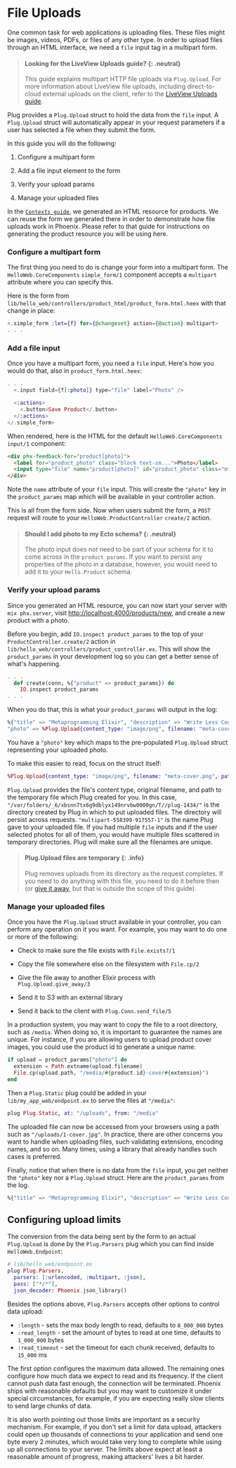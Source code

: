# File Uploads

One common task for web applications is uploading files. These files might be images, videos, PDFs, or files of any other type. In order to upload files through an HTML interface, we need a `file` input tag in a multipart form.

> #### Looking for the LiveView Uploads guide? {: .neutral}
>
> This guide explains multipart HTTP file uploads via `Plug.Upload`.
> For more information about LiveView file uploads, including direct-to-cloud external uploads on
> the client, refer to the [LiveView Uploads guide](https://hexdocs.pm/phoenix_live_view/uploads.html).

Plug provides a `Plug.Upload` struct to hold the data from the `file` input. A `Plug.Upload` struct will automatically appear in your request parameters if a user has selected a file when they submit the form.

In this guide you will do the following:

  1.  Configure a multipart form

  2. Add a file input element to the form

  3. Verify your upload params

  4. Manage your uploaded files

In the [`Contexts guide`](contexts.md), we generated an HTML resource for products. We can reuse the form we generated there in order to demonstrate how file uploads work in Phoenix. Please refer to that guide for instructions on generating the product resource you will be using here.

### Configure a multipart form

The first thing you need to do is change your form into a multipart form. The `HelloWeb.CoreComponents` `simple_form/1` component accepts a `multipart` attribute where you can specify this.

Here is the form from `lib/hello_web/controllers/product_html/product_form.html.heex` with that change in place:

```heex
<.simple_form :let={f} for={@changeset} action={@action} multipart>
. . .
```

### Add a file input

Once you have a multipart form, you need a `file` input. Here's how you would do that, also in `product_form.html.heex`:

```heex
. . .
  <.input field={f[:photo]} type="file" label="Photo" />

  <:actions>
    <.button>Save Product</.button>
  </:actions>
</.simple_form>
```

When rendered, here is the HTML for the default `HelloWeb.CoreComponents` `input/1` component:

```html
<div phx-feedback-for="product[photo]">
  <label for="product_photo" class="block text-sm...">Photo</label>
  <input type="file" name="product[photo]" id="product_photo" class="mt-2 block w-full...">
</div>
```

Note the `name` attribute of your `file` input. This will create the `"photo"` key in the `product_params` map which will be available in your controller action.

This is all from the form side. Now when users submit the form, a `POST` request will route to your `HelloWeb.ProductController` `create/2` action.

> #### Should I add photo to my Ecto schema? {: .neutral}
>
> The photo input does not need to be part of your schema for it to come across in the `product_params`. If you want to persist any properties of the photo in a database, however, you would need to add it to your `Hello.Product` schema.

### Verify your upload params

Since you generated an HTML resource, you can now start your server with `mix phx.server`, visit [http://localhost:4000/products/new](http://localhost:4000/products/new), and create a new product with a photo.

Before you begin, add `IO.inspect product_params` to the top of your `ProductController.create/2` action in `lib/hello_web/controllers/product_controller.ex`. This will show the `product_params` in your development log so you can get a better sense of what's happening.

```elixir
. . .
  def create(conn, %{"product" => product_params}) do
    IO.inspect product_params
. . .
```

When you do that, this is what your `product_params` will output in the log:

```elixir
%{"title" => "Metaprogramming Elixir", "description" => "Write Less Code, Get More Done (and Have Fun!)", "price" => "15.000000", "views" => "0",
"photo" => %Plug.Upload{content_type: "image/png", filename: "meta-cover.png", path: "/var/folders/_6/xbsnn7tx6g9dblyx149nrvbw0000gn/T//plug-1434/multipart-558399-917557-1"}}
```

You have a `"photo"` key which maps to the pre-populated `Plug.Upload` struct representing your uploaded photo.

To make this easier to read, focus on the struct itself:

```elixir
%Plug.Upload{content_type: "image/png", filename: "meta-cover.png", path: "/var/folders/_6/xbsnn7tx6g9dblyx149nrvbw0000gn/T//plug-1434/multipart-558399-917557-1"}
```

`Plug.Upload` provides the file's content type, original filename, and path to the temporary file which Plug created for you. In this case, `"/var/folders/_6/xbsnn7tx6g9dblyx149nrvbw0000gn/T//plug-1434/"` is the directory created by Plug in which to put uploaded files. The directory will persist across requests. `"multipart-558399-917557-1"` is the name Plug gave to your uploaded file. If you had multiple `file` inputs and if the user selected photos for all of them, you would have multiple files scattered in temporary directories. Plug will make sure all the filenames are unique.

> #### Plug.Upload files are temporary {: .info}
>
> Plug removes uploads from its directory as the request completes. If you need to do anything with this file, you need to do it before then (or [give it away](`Plug.Upload.give_away/3`), but that is outside the scope of this guide).

### Manage your uploaded files

Once you have the `Plug.Upload` struct available in your controller, you can perform any operation on it you want. For example, you may want to do one or more of the following:

* Check to make sure the file exists with `File.exists?/1`

* Copy the file somewhere else on the filesystem with `File.cp/2`

* Give the file away to another Elixir process with `Plug.Upload.give_away/3`

* Send it to S3 with an external library

* Send it back to the client with `Plug.Conn.send_file/5`

In a production system, you may want to copy the file to a root directory, such as `/media`. When doing so, it is important to guarantee the names are unique. For instance, if you are allowing users to upload product cover images, you could use the product id to generate a unique name:

```elixir
if upload = product_params["photo"] do
  extension = Path.extname(upload.filename)
  File.cp(upload.path, "/media/#{product.id}-cover#{extension}")
end
```

Then a `Plug.Static` plug could be added in your `lib/my_app_web/endpoint.ex` to serve the files at `"/media"`:

```elixir
plug Plug.Static, at: "/uploads", from: "/media"
```

The uploaded file can now be accessed from your browsers using a path such as `"/uploads/1-cover.jpg"`. In practice, there are other concerns you want to handle when uploading files, such validating extensions, encoding names, and so on. Many times, using a library that already handles such cases is preferred.

Finally, notice that when there is no data from the `file` input, you get neither the `"photo"` key nor a `Plug.Upload` struct. Here are the `product_params` from the log.

```elixir
%{"title" => "Metaprogramming Elixir", "description" => "Write Less Code, Get More Done (and Have Fun!)", "price" => "15.000000", "views" => "0"}
```

## Configuring upload limits

The conversion from the data being sent by the form to an actual `Plug.Upload` is done by the `Plug.Parsers` plug which you can find inside `HelloWeb.Endpoint`:

```elixir
# lib/hello_web/endpoint.ex
plug Plug.Parsers,
  parsers: [:urlencoded, :multipart, :json],
  pass: ["*/*"],
  json_decoder: Phoenix.json_library()
```

Besides the options above, `Plug.Parsers` accepts other options to control data upload:

  * `:length` - sets the max body length to read, defaults to `8_000_000` bytes
  * `:read_length` - set the amount of bytes to read at one time, defaults to `1_000_000` bytes
  * `:read_timeout` - set the timeout for each chunk received, defaults to `15_000` ms

The first option configures the maximum data allowed. The remaining ones configure how much data we expect to read and its frequency. If the client cannot push data fast enough, the connection will be terminated. Phoenix ships with reasonable defaults but you may want to customize it under special circumstances, for example, if you are expecting really slow clients to send large chunks of data.

It is also worth pointing out those limits are important as a security mechanism. For example, if you don't set a limit for data upload, attackers could open up thousands of connections to your application and send one byte every 2 minutes, which would take very long to complete while using up all connections to your server. The limits above expect at least a reasonable amount of progress, making attackers' lives a bit harder.

